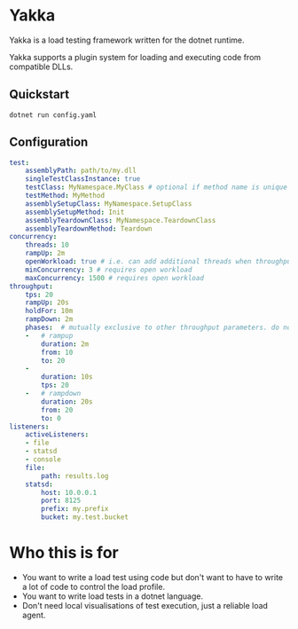 # Yakka
Yakka is a load testing framework written for the dotnet runtime.

Yakka supports a plugin system for loading and executing code from compatible DLLs.

## Quickstart
`dotnet run config.yaml`

## Configuration
```yaml
test:
    assemblyPath: path/to/my.dll
    singleTestClassInstance: true
    testClass: MyNamespace.MyClass # optional if method name is unique in the assembly
    testMethod: MyMethod
    assemblySetupClass: MyNamespace.SetupClass
    assemblySetupMethod: Init
    assemblyTeardownClass: MyNamespace.TeardownClass
    assemblyTeardownMethod: Teardown
concurrency:
    threads: 10 
    rampUp: 2m
    openWorkload: true # i.e. can add additional threads when throughput is not met
    minConcurrency: 3 # requires open workload
    maxConcurrency: 1500 # requires open workload
throughput:
    tps: 20
    rampUp: 20s
    holdFor: 10m
    rampDown: 2m
    phases:  # mutually exclusive to other throughput parameters. do not provide both phases AND tps, rampUp, holdFor or rampDown
    -   # rampup
        duration: 2m
        from: 10
        to: 20
    -
        duration: 10s
        tps: 20
    -   # rampdown
        duration: 20s
        from: 20
        to: 0
listeners:
    activeListeners:
    - file
    - statsd
    - console
    file:
        path: results.log
    statsd:
        host: 10.0.0.1
        port: 8125
        prefix: my.prefix
        bucket: my.test.bucket
```

# Who this is for
* You want to write a load test using code but don't want to have to write a lot of code to control the load profile.
* You want to write load tests in a dotnet language.
* Don't need local visualisations of test execution, just a reliable load agent.
